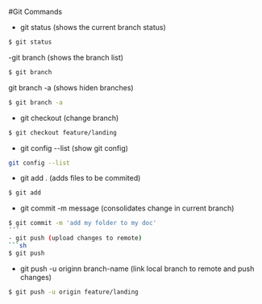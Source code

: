 #Git Commands
- git status (shows the current branch status)
```sh
$ git status 
```
-git branch (shows the branch list)
```sh 
$ git branch
```
git branch -a (shows hiden branches)
```sh
$ git branch -a 
```
- git checkout (change branch)
```sh 
$ git checkout feature/landing
```
- git config --list (show git config)
```sh 
git config --list
```
- git add . (adds files to be commited)
```sh
$ git add
```
- git commit -m message (consolidates change in current branch)
```sh
$ git commit -m 'add my folder to my doc'
´´´
- git push (upload changes to remote)
```sh 
$ git push
```
- git push -u originn branch-name (link local branch to remote and push changes)
```sh
$ git push -u origin feature/landing
```

